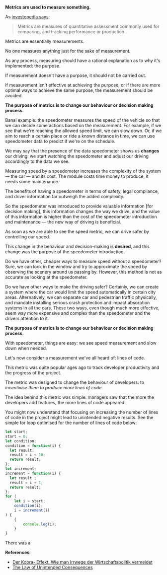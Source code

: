 **Metrics are used to measure something.**

As [investopedia says](https://www.investopedia.com/terms/m/metrics.asp):

> Metrics are measures of quantitative assessment commonly used for comparing, and tracking performance or production

Metrics are essentially measurements.

No one measures anything just for the sake of measurement.

As any process, measuring should have a rational explanation as to why it's implemented: the purpose.

If measurement doesn't have a purpose, it should not be carried out.

If measurement isn't effective at achieving the purpose, or if there are more optimal ways to achieve the same purpose, the measurement should be avoided.

**The purpose of metrics is to change our behaviour or decision making process.**

Banal example: the speedometer measures the speed of the vehicle so that we can decide some actions based on the measurement. For example, if we see that we're reaching the allowed speed limit, we can slow down. Or, if we aim to reach a certain place or ride a known distance in time, we can use speedometer data to predict if we're on the schedule.

We may say that the presence of the data speedometer shows us **changes** our driving: we start watching the speedometer and adjust our driving accordingly to the data we see.

Measuring speed by a speedometer increases the complexity of the system — the car — and its cost. The module costs time money to produce, it needs some maintenance.

The benefits of having a speedometer in terms of safety, legal compliance, and driver information far outweigh the added complexity.

So the speedometer was introduced to provide valuable information [for decision making], this information changes the way we drive, and the value of this information is higher than the cost of the speedometer introduction and maintenance — the new way of driving is beneficial.

As soon as we are able to see the speed metric, we can drive safer by controlling our speed.

This change in the behaviour and decision-making is **desired**, and this change was the purpose of the speedometer introduction.

Do we have other, cheaper ways to measure speed without a speedometer? Sure, we can look in the window and try to approximate the speed by observing the scenery around us passing by. However, this method is not as accurate as looking at the speedometer.

Do we have other ways to make the driving safer? Certainly, we can create a system where the car would limit the speed automatically in certain city areas. Alternatively, we can separate car and pedestrian traffic physically, and mandate installing serious crash protection and impact absorption systems in all the cars. These two ways, even though much more effective, seem way more expensive and complex than the speedometer and the drivers attention to it.

**The purpose of metrics is to change our behaviour or decision making process.**

With speedometer, things are easy: we see speed measurement and slow down when needed.

Let's now consider a measurement we've all heard of: lines of code.

This metric was quite popular ages ago to track developer productivity and the progress of the project.

The metric was designed to change the behaviour of developers: to _incentivise them to produce more lines of code_.

The idea behind this metric was simple: managers saw that the more the developers add features, the more lines of code appeared.

You might now understand that focusing on increasing the number of lines of code in the project might lead to unintended negative results. See the simple for loop optimised for the number of lines of code below:

```javascript
let start;
start = 0;
let condition;
condition = function(i) {
  let result;
  result = i < 10;
  return result;
};
let increment;
increment = function(i) {
  let result ;
  result = i + 1;
  return result;
};
for (
    let i = start;
    condition(i);
    i = increment(i)
) {
    {
        console.log(i);
    }
}
```

There was a 







**References**:
- [Der Kobra- Effekt. Wie man Irrwege der Wirtschaftspolitik vermeidet](https://www.amazon.com/Kobra-Effekt-Irrwege-Wirtschaftspolitik-vermeidet/dp/3421056781)
- [The Law of Unintended Consequences](https://themindcollection.com/law-of-unintended-consequences/)

